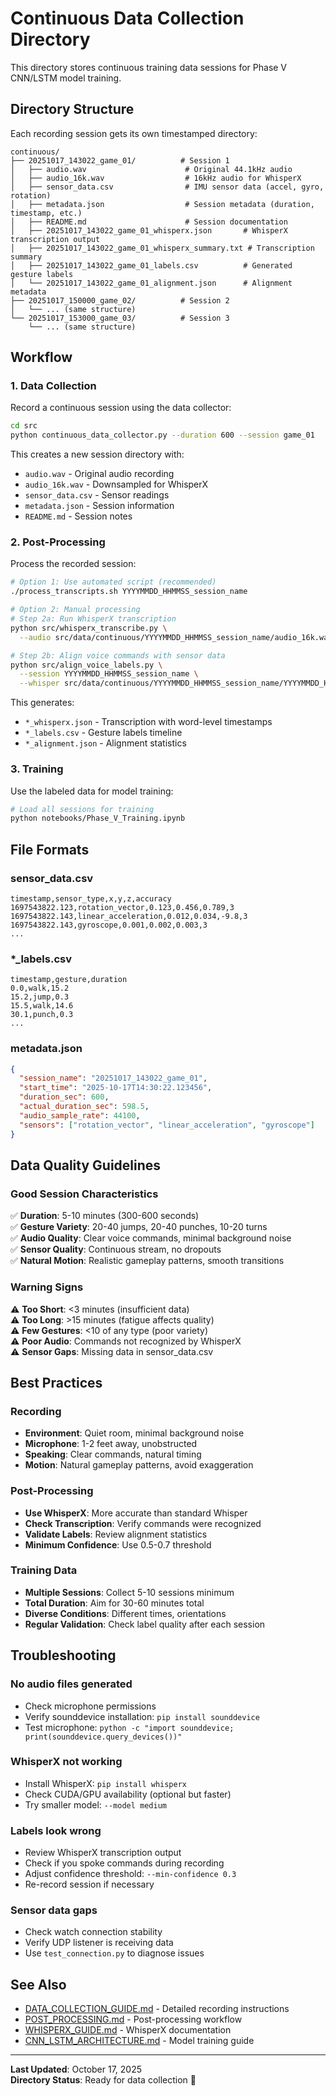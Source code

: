 # Continuous Data Collection Directory

This directory stores continuous training data sessions for Phase V CNN/LSTM model training.

## Directory Structure

Each recording session gets its own timestamped directory:

```
continuous/
├── 20251017_143022_game_01/          # Session 1
│   ├── audio.wav                      # Original 44.1kHz audio
│   ├── audio_16k.wav                  # 16kHz audio for WhisperX
│   ├── sensor_data.csv                # IMU sensor data (accel, gyro, rotation)
│   ├── metadata.json                  # Session metadata (duration, timestamp, etc.)
│   ├── README.md                      # Session documentation
│   ├── 20251017_143022_game_01_whisperx.json       # WhisperX transcription output
│   ├── 20251017_143022_game_01_whisperx_summary.txt # Transcription summary
│   ├── 20251017_143022_game_01_labels.csv          # Generated gesture labels
│   └── 20251017_143022_game_01_alignment.json      # Alignment metadata
├── 20251017_150000_game_02/          # Session 2
│   └── ... (same structure)
└── 20251017_153000_game_03/          # Session 3
    └── ... (same structure)
```

## Workflow

### 1. Data Collection

Record a continuous session using the data collector:

```bash
cd src
python continuous_data_collector.py --duration 600 --session game_01
```

This creates a new session directory with:
- `audio.wav` - Original audio recording
- `audio_16k.wav` - Downsampled for WhisperX
- `sensor_data.csv` - Sensor readings
- `metadata.json` - Session information
- `README.md` - Session notes

### 2. Post-Processing

Process the recorded session:

```bash
# Option 1: Use automated script (recommended)
./process_transcripts.sh YYYYMMDD_HHMMSS_session_name

# Option 2: Manual processing
# Step 2a: Run WhisperX transcription
python src/whisperx_transcribe.py \
  --audio src/data/continuous/YYYYMMDD_HHMMSS_session_name/audio_16k.wav

# Step 2b: Align voice commands with sensor data
python src/align_voice_labels.py \
  --session YYYYMMDD_HHMMSS_session_name \
  --whisper src/data/continuous/YYYYMMDD_HHMMSS_session_name/YYYYMMDD_HHMMSS_session_name_whisperx.json
```

This generates:
- `*_whisperx.json` - Transcription with word-level timestamps
- `*_labels.csv` - Gesture labels timeline
- `*_alignment.json` - Alignment statistics

### 3. Training

Use the labeled data for model training:

```bash
# Load all sessions for training
python notebooks/Phase_V_Training.ipynb
```

## File Formats

### sensor_data.csv

```csv
timestamp,sensor_type,x,y,z,accuracy
1697543822.123,rotation_vector,0.123,0.456,0.789,3
1697543822.143,linear_acceleration,0.012,0.034,-9.8,3
1697543822.143,gyroscope,0.001,0.002,0.003,3
...
```

### *_labels.csv

```csv
timestamp,gesture,duration
0.0,walk,15.2
15.2,jump,0.3
15.5,walk,14.6
30.1,punch,0.3
...
```

### metadata.json

```json
{
  "session_name": "20251017_143022_game_01",
  "start_time": "2025-10-17T14:30:22.123456",
  "duration_sec": 600,
  "actual_duration_sec": 598.5,
  "audio_sample_rate": 44100,
  "sensors": ["rotation_vector", "linear_acceleration", "gyroscope"]
}
```

## Data Quality Guidelines

### Good Session Characteristics

✅ **Duration**: 5-10 minutes (300-600 seconds)  
✅ **Gesture Variety**: 20-40 jumps, 20-40 punches, 10-20 turns  
✅ **Audio Quality**: Clear voice commands, minimal background noise  
✅ **Sensor Quality**: Continuous stream, no dropouts  
✅ **Natural Motion**: Realistic gameplay patterns, smooth transitions  

### Warning Signs

⚠️ **Too Short**: <3 minutes (insufficient data)  
⚠️ **Too Long**: >15 minutes (fatigue affects quality)  
⚠️ **Few Gestures**: <10 of any type (poor variety)  
⚠️ **Poor Audio**: Commands not recognized by WhisperX  
⚠️ **Sensor Gaps**: Missing data in sensor_data.csv  

## Best Practices

### Recording
- **Environment**: Quiet room, minimal background noise
- **Microphone**: 1-2 feet away, unobstructed
- **Speaking**: Clear commands, natural timing
- **Motion**: Natural gameplay patterns, avoid exaggeration

### Post-Processing
- **Use WhisperX**: More accurate than standard Whisper
- **Check Transcription**: Verify commands were recognized
- **Validate Labels**: Review alignment statistics
- **Minimum Confidence**: Use 0.5-0.7 threshold

### Training Data
- **Multiple Sessions**: Collect 5-10 sessions minimum
- **Total Duration**: Aim for 30-60 minutes total
- **Diverse Conditions**: Different times, orientations
- **Regular Validation**: Check label quality after each session

## Troubleshooting

### No audio files generated
- Check microphone permissions
- Verify sounddevice installation: `pip install sounddevice`
- Test microphone: `python -c "import sounddevice; print(sounddevice.query_devices())"`

### WhisperX not working
- Install WhisperX: `pip install whisperx`
- Check CUDA/GPU availability (optional but faster)
- Try smaller model: `--model medium`

### Labels look wrong
- Review WhisperX transcription output
- Check if you spoke commands during recording
- Adjust confidence threshold: `--min-confidence 0.3`
- Re-record session if necessary

### Sensor data gaps
- Check watch connection stability
- Verify UDP listener is receiving data
- Use `test_connection.py` to diagnose issues

## See Also

- [DATA_COLLECTION_GUIDE.md](../../docs/Phase_V/DATA_COLLECTION_GUIDE.md) - Detailed recording instructions
- [POST_PROCESSING.md](../../docs/Phase_V/POST_PROCESSING.md) - Post-processing workflow
- [WHISPERX_GUIDE.md](../../docs/Phase_V/WhisperX/WHISPERX_GUIDE.md) - WhisperX documentation
- [CNN_LSTM_ARCHITECTURE.md](../../docs/Phase_V/CNN_LSTM_ARCHITECTURE.md) - Model training guide

---

**Last Updated**: October 17, 2025  
**Directory Status**: Ready for data collection 📁
